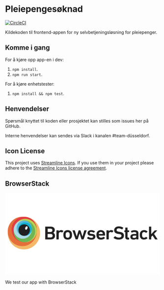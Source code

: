 # Pleiepengesøknad

[![CircleCI](https://circleci.com/gh/navikt/pleiepengesoknad/tree/master.svg?style=svg)](https://circleci.com/gh/navikt/pleiepengesoknad/tree/master)

Kildekoden til frontend-appen for ny selvbetjeningsløsning for
pleiepenger.

## Komme i gang

For å kjøre opp app-en i dev:

1.  `npm install`.
2.  `npm run start`.

For å kjøre enhetstester:

1.  `npm install && npm test`.

## Henvendelser

Spørsmål knyttet til koden eller prosjektet kan stilles som issues her på GitHub.

Interne henvendelser kan sendes via Slack i kanalen #team-düsseldorf.

## Icon License

This project uses [Streamline Icons](http://www.streamlineicons.com/). If you use them in your project please adhere to the [Streamline Icons license agreement](http://www.streamlineicons.com/license.html).

## BrowserStack

[![BrowserStack logo](./browserstack-logo-600x315.png)](https://www.browserstack.com/)

We test our app with BrowserStack